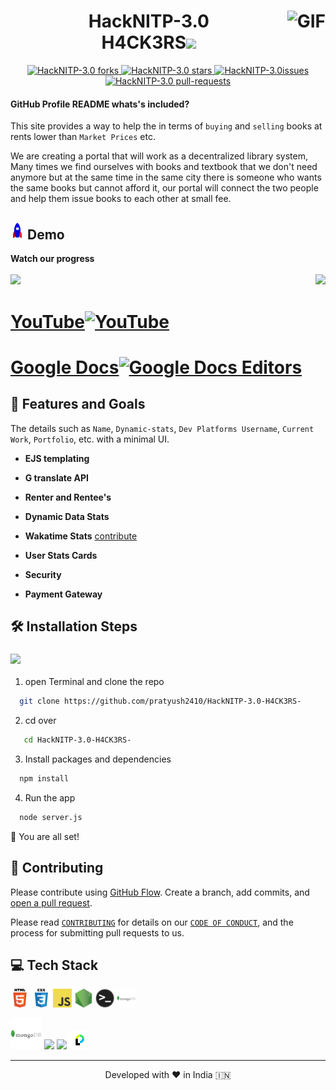 


  
  <h1 align="center" border-left="5px">
    <img align="right" alt="GIF" height="60px" src="https://media.giphy.com/media/du3J3cXyzhj75IOgvA/giphy.gif" />
    HackNITP-3.0
  <br>
  H4CK3RS<img src="https://media.giphy.com/media/9S3FMee8gGGRBhZsA7/giphy.gif" width="36px">
</h1>







<p align="center">

<a href="https://github.com/Lakhankumawat/HackNITP-3.0/fork" target="blank">
<img src="https://img.shields.io/github/forks/pratyush2410/HackNITP-3.0-H4CK3RS-?style=flat-square" alt="HackNITP-3.0 forks"/>
</a>
<a href="https://github.com/Lakhankumawat/HackNITP-3.0/stargazers" target="blank">
<img src="https://img.shields.io/github/stars/pratyush2410/HackNITP-3.0-H4CK3RS-?style=flat-square" alt="HackNITP-3.0 stars"/>
</a>
<a href="https://github.com/Lakhankumawat/HackNITP-3.0/issues" target="blank">
<img src="https://img.shields.io/github/issues/pratyush2410/HackNITP-3.0-H4CK3RS-?style=flat-square" alt="HackNITP-3.0issues"/>
</a>
<a href="https://github.com/Lakhankumawat/HackNITP-3.0/pulls" target="blank">
<img src="https://img.shields.io/github/issues-pr/pratyush2410/HackNITP-3.0-H4CK3RS-?style=flat-square" alt="HackNITP-3.0 pull-requests"/>
</a>
</p>


####  GitHub Profile README whats's included?

This site provides a way to help the in terms of `buying` and `selling` books at rents lower than `Market Prices` etc.

We are creating a portal that will work as a decentralized library system, Many times we find ourselves with books and textbook that we don't need anymore but at the same time in the same city there is someone who wants the same books but cannot afford it, our portal will connect the two people and help them issue books to each other at small fee.



## <img src="https://github.com/LakhanKumawat/LakhanKumawat/blob/master/Assets/Rocket.gif" width="22px"> Demo 
**Watch our progress**<br><br>
<a href="https://pratyush2410.github.io/HackNITP-3.0-H4CK3RS-" target="blank">
<img src="https://img.shields.io/website?url=https%3A%2F%2Fpratyush2410.github.io%2FHackNITP-3.0-H4CK3RS-&logo=github&style=flat-square" />
</a>
<img align="right" src="http://estruyf-github.azurewebsites.net/api/VisitorHit?user=pratyush2410&repo=HackNITP-3.0-H4CK3RS-&countColorcountColor&countColor=%237B1E7B"/>

# [YouTube](https://youtu.be/TFSrtfGGBME)<a href="https://youtu.be/TFSrtfGGBME"><img src="https://edent.github.io/SuperTinyIcons/images/svg/youtube.svg" width="40" title="YouTube" /></a>
# [Google Docs](https://docs.google.com/presentation/d/e/2PACX-1vQh3TaLe3UCLvx1zZMOU5VU_YiSwvXStfBHsE3WjbGGGxmPnsVqLZkJo5ysdohLyQ/pub?start=false&loop=false&delayms=3000)<a href="https://docs.google.com/presentation/d/e/2PACX-1vQh3TaLe3UCLvx1zZMOU5VU_YiSwvXStfBHsE3WjbGGGxmPnsVqLZkJo5ysdohLyQ/pub?start=false&loop=false&delayms=3000"><img src="https://edent.github.io/SuperTinyIcons/images/svg/google_docs_editors.svg" width="60" title="Google Docs Editors" /></a>


## 🧐 Features and Goals

The details such as `Name`, `Dynamic-stats`, `Dev Platforms Username`, `Current Work`, `Portfolio`, etc. with a minimal UI.

- **EJS templating**

- **G translate API**

- **Renter and Rentee's**

- **Dynamic Data Stats**

- **Wakatime Stats** [contribute](https://github.com/Lakhankumawat/HackNITP-3.0/issues/115)

- **User Stats Cards**

- **Security**

- **Payment Gateway**


## 🛠️ Installation Steps
###  <code><img height="20" src="https://github.com/npm/logos/blob/master/npm%20logo/npm-logo-red.png"></code>
  1. open Terminal and clone the repo

```bash
  git clone https://github.com/pratyush2410/HackNITP-3.0-H4CK3RS-
```
 2. cd over 
 
```bash
   cd HackNITP-3.0-H4CK3RS-
```
  3. Install packages and dependencies

```bash
  npm install
```
 
  4. Run the app

```bash
  node server.js
```

🌟 You are all set!

## 🍰 Contributing

Please contribute using [GitHub Flow](https://guides.github.com/introduction/flow). Create a branch, add commits, and [open a pull request](https://github.com/Lakhankumawat/HackNITP-3.0/compare).

Please read [`CONTRIBUTING`](CONTRIBUTING.md) for details on our [`CODE OF CONDUCT`](CODE_OF_CONDUCT.md), and the process for submitting pull requests to us.


## 💻 Tech Stack
<code><img height="30" src="https://raw.githubusercontent.com/github/explore/80688e429a7d4ef2fca1e82350fe8e3517d3494d/topics/html/html.png"></code>
<code><img height="30" src="https://raw.githubusercontent.com/github/explore/5c058a388828bb5fde0bcafd4bc867b5bb3f26f3/topics/css/css.png"></code>
<code><img height="30" src="https://raw.githubusercontent.com/github/explore/80688e429a7d4ef2fca1e82350fe8e3517d3494d/topics/javascript/javascript.png"></code>
<code><img height="30" src="https://raw.githubusercontent.com/github/explore/80688e429a7d4ef2fca1e82350fe8e3517d3494d/topics/nodejs/nodejs.png"></code>
<code><img height="30" src="https://raw.githubusercontent.com/github/explore/80688e429a7d4ef2fca1e82350fe8e3517d3494d/topics/terminal/terminal.png"></code>
<code><img height="30" src="https://raw.githubusercontent.com/github/explore/80688e429a7d4ef2fca1e82350fe8e3517d3494d/topics/mongodb/mongodb.png"></code>

<code><img width="50" src="https://raw.githubusercontent.com/github/explore/80688e429a7d4ef2fca1e82350fe8e3517d3494d/topics/mongodb/mongodb.png"></code>
<code><img height="25" src="https://i.cloudup.com/zfY6lL7eFa-3000x3000.png"></code>
<code><img height="30" src="https://getbootstrap.com/docs/5.0/assets/brand/bootstrap-logo-shadow.png"></code>
<code><img height="30" src="https://github.com/Lakhankumawat/LakhanKumawat/blob/master/Assets/images.png"></code>

<hr>

<p align="center">
Developed with ❤️ in India 🇮🇳 
</p>

